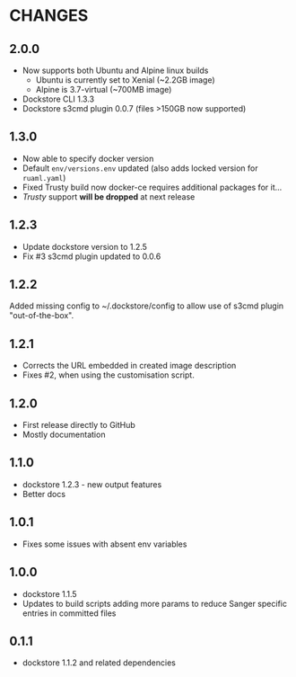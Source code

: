 # CHANGES

## 2.0.0

* Now supports both Ubuntu and Alpine linux builds
  * Ubuntu is currently set to Xenial (~2.2GB image)
  * Alpine is 3.7-virtual (~700MB image)
* Dockstore CLI 1.3.3
* Dockstore s3cmd plugin 0.0.7 (files >150GB now supported)

## 1.3.0

* Now able to specify docker version
* Default `env/versions.env` updated (also adds locked version for `ruaml.yaml`)
* Fixed Trusty build now docker-ce requires additional packages for it...
* _Trusty_ support __will be dropped__ at next release

## 1.2.3

* Update dockstore version to 1.2.5
* Fix #3 s3cmd plugin updated to 0.0.6

## 1.2.2

Added missing config to ~/.dockstore/config to allow use of s3cmd plugin "out-of-the-box".

## 1.2.1

* Corrects the URL embedded in created image description
* Fixes #2, when using the customisation script.

## 1.2.0

* First release directly to GitHub
* Mostly documentation

## 1.1.0

* dockstore 1.2.3 - new output features
* Better docs

## 1.0.1

* Fixes some issues with absent env variables

## 1.0.0

* dockstore 1.1.5
* Updates to build scripts adding more params to reduce Sanger specific entries in committed files

## 0.1.1

* dockstore 1.1.2 and related dependencies
